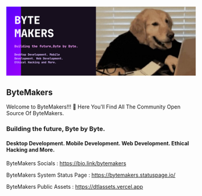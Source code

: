 ![bytemakersbanner](../bytemakersbanner.png)

##  ByteMakers

Welcome to ByteMakers!!! 👋 Here You'll Find All The Community Open Source Of ByteMakers.

### Building the future, Byte by Byte.

#### Desktop Development. Mobile Development. Web Development. Ethical Hacking and More.

ByteMakers Socials : <a href="https://bio.link/bytemakers">https://bio.link/bytemakers</a>

ByteMakers System Status Page : <a href="https://bytemakers.statuspage.io/">https://bytemakers.statuspage.io/</a>

ByteMakers Public Assets : <a href="https://dtlassets.vercel.app/">https://dtlassets.vercel.app</a>